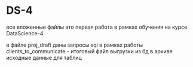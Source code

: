 # DS-4
все вложенные файлы это первая работа в рамках обучения на курсе DataScience-4

в файле proj_draft даны запросы sql в рамках работы
clients_to_communicate - итоговый файл выгрузки из бд
в архиве исходные данные для таблиц
